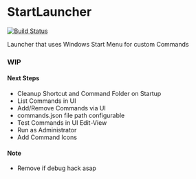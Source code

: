 # StartLauncher

[![Build Status](https://travis-ci.org/matthiaslischka/StartLauncher.svg?branch=master)](https://travis-ci.org/matthiaslischka/StartLauncher)

Launcher that uses Windows Start Menu for custom Commands
### WIP

#### Next Steps
* Cleanup Shortcut and Command Folder on Startup
* List Commands in UI
* Add/Remove Commands via UI
* commands.json file path configurable
* Test Commands in UI Edit-View
* Run as Administrator
* Add Command Icons

#### Note
* Remove if debug hack asap
